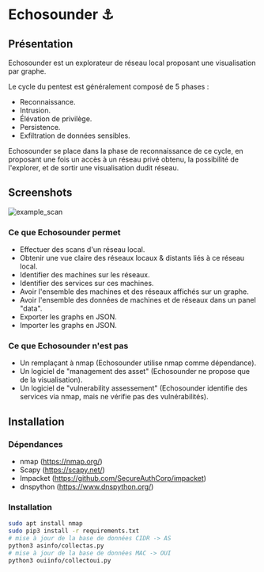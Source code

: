# Echosounder :anchor:

## Présentation 

Echosounder est un explorateur de réseau local proposant une visualisation par graphe.

Le cycle du pentest est généralement composé de 5 phases : 
 - Reconnaissance.
 - Intrusion.
 - Élévation de privilège.
 - Persistence.
 - Exfiltration de données sensibles.

Echosounder se place dans la phase de reconnaissance de ce cycle, en proposant une fois un accès à un réseau privé obtenu, la possibilité de l'explorer, et de sortir une visualisation dudit réseau.

## Screenshots

![example_scan](https://user-images.githubusercontent.com/16328515/159520183-253055a4-925d-4077-98c0-49b56746299f.png)


### Ce que Echosounder permet

 - Effectuer des scans d'un réseau local.
 - Obtenir une vue claire des réseaux locaux & distants liés à ce réseau local.
 - Identifier des machines sur les réseaux.
 - Identifier des services sur ces machines.
 - Avoir l'ensemble des machines et des réseaux affichés sur un graphe.
 - Avoir l'ensemble des données de machines et de réseaux dans un panel "data".
 - Exporter les graphs en JSON.
 - Importer les graphs en JSON.

### Ce que Echosounder n'est pas

 - Un remplaçant à nmap (Echosounder utilise nmap comme dépendance).
 - Un logiciel de "management des asset" (Echosounder ne propose que de la visualisation).
 - Un logiciel de "vulnerability assessement" (Echosounder identifie des services via nmap, mais ne vérifie pas des vulnérabilités).

## Installation

### Dépendances
 
 - nmap (https://nmap.org/)
 - Scapy (https://scapy.net/)
 - Impacket (https://github.com/SecureAuthCorp/impacket)
 - dnspython (https://www.dnspython.org/)

### Installation 

```bash
sudo apt install nmap
sudo pip3 install -r requirements.txt
# mise à jour de la base de données CIDR -> AS
python3 asinfo/collectas.py
# mise à jour de la base de données MAC -> OUI
python3 ouiinfo/collectoui.py
```

